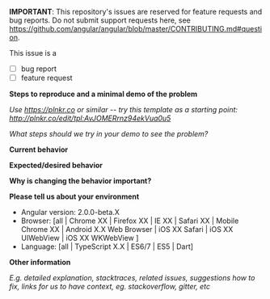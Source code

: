 **IMPORTANT**: This repository's issues are reserved for feature requests and bug reports. Do not submit support requests here, see https://github.com/angular/angular/blob/master/CONTRIBUTING.md#question. 

This issue is a 
- [ ] bug report 
- [ ] feature request

**Steps to reproduce and a minimal demo of the problem**

_Use https://plnkr.co or similar -- try this template as a starting point: http://plnkr.co/edit/tpl:AvJOMERrnz94ekVua0u5_

_What steps should we try in your demo to see the problem?_

**Current behavior**


**Expected/desired behavior**


**Why is changing the behavior important?**


**Please tell us about your environment**

- Angular version: 2.0.0-beta.X
- Browser: [all | Chrome XX | Firefox XX | IE XX | Safari XX | Mobile Chrome XX | Android X.X Web Browser | iOS XX Safari | iOS XX UIWebView | iOS XX WKWebView ]
- Language: [all | TypeScript X.X | ES6/7 | ES5 | Dart]


**Other information**

_E.g. detailed explanation, stacktraces, related issues, suggestions how to fix, links for us to have context, eg. stackoverflow, gitter, etc_
